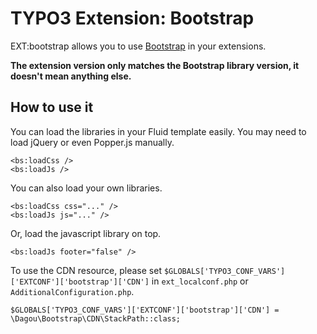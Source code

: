 # TYPO3 Extension: Bootstrap

EXT:bootstrap allows you to use [Bootstrap](https://getbootstrap.com/) in your extensions.

**The extension version only matches the Bootstrap library version, it doesn't mean anything else.**

## How to use it
You can load the libraries in your Fluid template easily. You may need to load jQuery or even Popper.js manually.

    <bs:loadCss />
    <bs:loadJs />

You can also load your own libraries.

    <bs:loadCss css="..." />
    <bs:loadJs js="..." />
    
Or, load the javascript library on top.

    <bs:loadJs footer="false" />
    
To use the CDN resource, please set `$GLOBALS['TYPO3_CONF_VARS']['EXTCONF']['bootstrap']['CDN']` in `ext_localconf.php` or `AdditionalConfiguration.php`.

    $GLOBALS['TYPO3_CONF_VARS']['EXTCONF']['bootstrap']['CDN'] = \Dagou\Bootstrap\CDN\StackPath::class;
